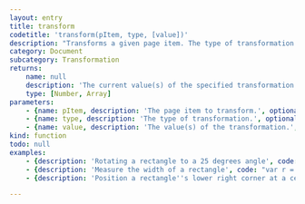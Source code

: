 ```yaml
---
layout: entry
title: transform
codetitle: 'transform(pItem, type, [value])'
description: "Transforms a given page item. The type of transformation is determinded with the second parameter. The third parameter is the transformation value, either a number or an array of x and y values. The transformation's reference point (top left, bottom center etc.) can be set beforehand by using the <code>referencePoint()</code> function. If the third parameter is ommited, the function can be used to measure the value of the page item.\nThere are 10 different transformation types:\n<ul>\n<li> <code>\"translate\"</code>: Translates the page item by the given <code>[x, y]</code> values. Returns the coordinates of the page item's anchor point as an array.</li>\n<li> <code>\"rotate\"</code>: Rotates the page item to the given degree value. Returns the page item's rotation value in degrees.</li>\n<li> <code>\"scale\"</code>: Scales the page item to the given <code>[x, y]</code> scale factor values. Alternatively, a single scale factor value can be used to scale the page item uniformely. Returns the scale factor values of the page item's current scale as an array.</li>\n<li> <code>\"shear\"</code>: Shears the page item to the given degree value. Returns the page item's shear value in degrees.</li>\n<li> <code>\"size\"</code>: Sets the page item's size to the given <code>[x, y]</code> dimensions. Returns the size of the page item as an array.</li>\n<li> <code>\"width\"</code>: Sets the page item's width to the given value. Returns the width of the page item.</li>\n<li> <code>\"height\"</code>: Sets the page item's height to the given value. Returns the height of the page item.</li>\n<li> <code>\"position\"</code>: Sets the position of the page item's anchor point to the given <code>[x, y]</code> coordinates. Returns the coordinates of the page item's anchor point as an array.</li>\n<li> <code>\"x\"</code>: Sets the x-position of the page item's anchor point to the given value. Returns the x-coordinate of the page item's anchor point.</li>\n<li> <code>\"y\"</code>: Sets the y-position of the page item's anchor point to the given value. Returns the y-coordinate of the page item's anchor point.</li>\n</ul>"
category: Document
subcategory: Transformation
returns:
    name: null
    description: 'The current value(s) of the specified transformation.'
    type: [Number, Array]
parameters:
    - {name: pItem, description: 'The page item to transform.', optional: false, type: [PageItem]}
    - {name: type, description: 'The type of transformation.', optional: false, type: [String]}
    - {name: value, description: 'The value(s) of the transformation.', optional: true, type: [null]}
kind: function
todo: null
examples:
    - {description: 'Rotating a rectangle to a 25 degrees angle', code: "var r = rect(20, 40, 200, 100);\ntransform(r, \"rotate\", 25);"}
    - {description: 'Measure the width of a rectangle', code: "var r = rect(20, 40, random(100, 300), 100);\nvar w = transform(r, \"width\");\nprintln(w); // prints the rectangle's random width between 100 and 300"}
    - {description: 'Position a rectangle''s lower right corner at a certain position', code: "var r = rect(20, 40, random(100, 300), random(50, 150));\nreferencePoint(BOTTOM_RIGHT);\ntransform(r, \"position\", [40, 40]);"}

---
```

